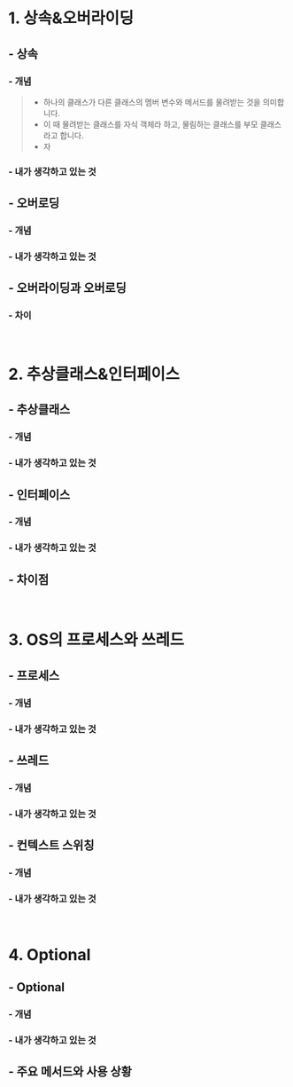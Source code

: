 # 1. 상속&오버라이딩
## - 상속
### - 개념
> - 하나의 클래스가 다른 클래스의 멤버 변수와 메서드를 물려받는 것을 의미합니다.
> - 이 때 물려받는 클래스를 자식 객체라 하고, 물림하는 클래스를 부모 클래스라고 합니다.
> - 자

### - 내가 생각하고 있는 것

<p></p>

## - 오버로딩
### - 개념

### - 내가 생각하고 있는 것

<p></p>

## - 오버라이딩과 오버로딩
### - 차이

<br>

# 2. 추상클래스&인터페이스
## - 추상클래스
### - 개념

### - 내가 생각하고 있는 것

<p></p>

## - 인터페이스
### - 개념

### - 내가 생각하고 있는 것

<p></p>

## - 차이점

<br>

# 3. OS의 프로세스와 쓰레드
## - 프로세스
### - 개념

### - 내가 생각하고 있는 것

<p></p>

## - 쓰레드
### - 개념

### - 내가 생각하고 있는 것

<p></p>

## - 컨텍스트 스위칭
### - 개념

### - 내가 생각하고 있는 것

<br>

# 4. Optional
## - Optional
### - 개념
### - 내가 생각하고 있는 것

<p></p>


## - 주요 메서드와 사용 상황
